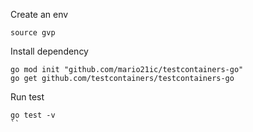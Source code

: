 Create an env
```
source gvp
```

Install dependency
```
go mod init "github.com/mario21ic/testcontainers-go"
go get github.com/testcontainers/testcontainers-go
```

Run test
```
go test -v
``
